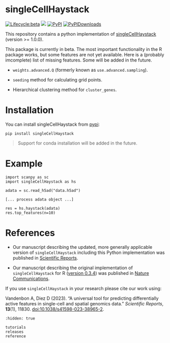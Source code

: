 singleCellHaystack
==================

[![Lifecycle:beta](https://img.shields.io/badge/lifecycle-beta-orange.svg)](https://github.com/ddiez/singleCellHaystack-py)
[![](https://github.com/ddiez/singleCellHaystack-py/actions/workflows/python-package.yml/badge.svg)](https://github.com/ddiez/singleCellHaystack-py/actions/workflows/python-package.yml)
[![PyPI](https://img.shields.io/pypi/v/singleCellHaystack?logo=PyPI)](https://pypi.org/project/singleCellHaystack)
[![PyPIDownloads](https://pepy.tech/badge/singleCellHaystack)](https://pepy.tech/project/singleCellHaystack)

This repository contains a python implementation of [singleCellHaystack](https://github.com/alexisvdb/singleCellHaystack) (version >= 1.0.0).

This package is currently in beta. The most important functionality in the R package works, but some features are not yet available. Here is a (probably imcomplete) list of missing features. Some will be added in the future.

* `weights.advanced.Q` (formerly known as `use.advanced.sampling`).

* `seeding` method for calculating grid points.

* Hierarchical clustering method for `cluster_genes`.

# Installation

You can install singleCellHaystack from [pypi](https://pypi.org):

```
pip install singleCellHaystack
```

>Support for conda installation will be added in the future.

# Example

```
import scanpy as sc
import singleCellHaystack as hs

adata = sc.read_h5ad("data.h5ad")

[... process adata object ...]

res = hs.haystack(adata)
res.top_features(n=10)
```

# References

- Our manuscript describing the updated, more generally applicable version of `singleCellHaystack` including this Python implementation was published in [Scientific Reports](https://doi.org/10.1038/s41598-023-38965-2).

- Our manuscript describing the original implementation of `singleCellHaystack` for R ([version 0.3.4](https://github.com/alexisvdb/singleCellHaystack/tree/binary)) was published in [Nature Communications](https://doi.org/10.1038/s41467-020-17900-3).

If you use `singleCellHaystack` in your research please cite our work using:

<p>Vandenbon A, Diez D (2023).
&ldquo;A universal tool for predicting differentially active features in single-cell and spatial genomics data.&rdquo;
<em>Scientific Reports</em>, <b>13</b>(1), 11830.
<a href="https://doi.org/10.1038/s41598-023-38965-2">doi:10.1038/s41598-023-38965-2</a>. 
</p>

```{toctree}
:hidden: true

tutorials
releases
reference
```